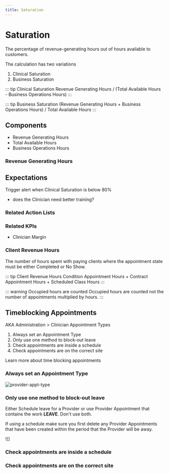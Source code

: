 ```yaml
---
title: Saturation
---
```


# Saturation

The percentage of revenue-generating hours out of hours available to customers.

The calculation has two variations

1. Clinical Saturation
2. Business Saturation

::: tip Clinical Saturation
Revenue Generating Hours / (Total Available Hours - Business Operations Hours)
:::

::: tip Business Saturation
(Revenue Generating Hours + Business Operations Hours) / Total Available Hours
:::

## Components

- Revenue Generating Hours
- Total Available Hours
- Business Operations Hours

### Revenue Generating Hours

## Expectations

Trigger alert when Clinical Saturation is below 80%

- does the Clinician need better training?

### Related Action Lists

### Related KPIs

- Clinician Margin

### Client Revenue Hours

The number of hours spent with paying clients where the appointment state must be either Completed or No Show.

::: tip Client Revenue Hours
Condition Appointment Hours + Contract Appointment Hours + Scheduled Class Hours
:::

::: warning Occupied hours are counted
Occupied hours are counted not the number of appointments multiplied by hours.
:::

## Timeblocking Appointments

AKA Administration > Clinician Appointment Types

1. Always set an Appointment Type
2. Only use one method to block-out leave
3. Check appointments are inside a schedule
4. Check appointments are on the correct site

Learn more about time blocking appointments

### Always set an Appointment Type

![provider-appt-type]()

### Only use one method to block-out leave

Either Schedule leave for a Provider or use Provider Appointment that contains the work **LEAVE**. Don't use both.

If using a schedule make sure you first delete any Provider Appointments that have been created within the period that the Provider will be away.

![]

### Check appointments are inside a schedule

### Check appointments are on the correct site
